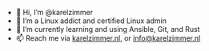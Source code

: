 - 👋 Hi, I’m @karelzimmer
- 👀 I’m a Linux addict and certified Linux admin
- 🌱 I’m currently learning and using Ansible, Git, and Rust
- 📫 Reach me via [karelzimmer.nl](https://karelzimmer.nl), or info@karelzimmer.nl

<!---
karelzimmer/karelzimmer is a ✨ special ✨ repository because its `README.md` (this file) appears on your GitHub profile.
You can click the Preview link to take a look at your changes.
--->
